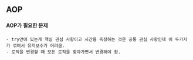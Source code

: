 ## AOP

#### AOP가 필요한 문제
    - try안에 있는게 핵심 관심 사항이고 시간을 측정하는 것은 공통 관심 사항인데 이 두가지가 섞여서 유지보수가 어려움.
    - 로직을 변경할 때 모든 로직을 찾아가면서 변경해야 함.